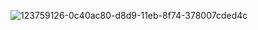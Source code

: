 ![123759126-0c40ac80-d8d9-11eb-8f74-378007cded4c](https://user-images.githubusercontent.com/60251000/125113918-b652dc80-e102-11eb-90a3-f964649907e8.png)

